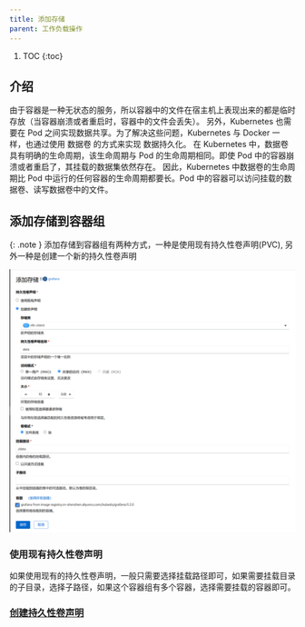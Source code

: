 ```yaml
---
title: 添加存储
parent: 工作负载操作
---
```


1. TOC
{:toc}


## 介绍
由于容器是一种无状态的服务，所以容器中的文件在宿主机上表现出来的都是临时存放（当容器崩溃或者重启时，容器中的文件会丢失）。
另外，Kubernetes 也需要在 Pod 之间实现数据共享。为了解决这些问题，Kubernetes 与 Docker 一样，也通过使用 数据卷 的方式来实现 数据持久化。
在 Kubernetes 中，数据卷具有明确的生命周期，该生命周期与 Pod 的生命周期相同。即使 Pod 中的容器崩溃或者重启了，其挂载的数据集依然存在。
因此，Kubernetes 中数据卷的生命周期比 Pod 中运行的任何容器的生命周期都要长。Pod 中的容器可以访问挂载的数据卷、读写数据卷中的文件。


## 添加存储到容器组

{: .note }
添加存储到容器组有两种方式，一种是使用现有持久性卷声明(PVC), 另外一种是创建一个新的持久性卷声明

![](imgs/add-storage.png)

### 使用现有持久性卷声明

如果使用现有的持久性卷声明，一般只需要选择挂载路径即可，如果需要挂载目录的子目录，选择子路径，如果这个容器组有多个容器，选择需要挂载的容器即可。


### [创建持久性卷声明](../../storage#添加持久性卷声明)



